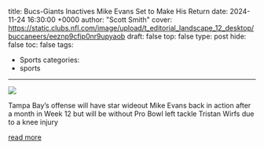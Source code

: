 title: Bucs-Giants Inactives Mike Evans Set to Make His Return
date: 2024-11-24 16:30:00 +0000
author: "Scott Smith"
cover: https://static.clubs.nfl.com/image/upload/t_editorial_landscape_12_desktop/buccaneers/eeznp9cfip0nr9upyaob
draft: false
top: false
type: post
hide: false
toc: false
tags:
  - Sports
categories:
  - sports
---

![](https://static.clubs.nfl.com/image/upload/t_editorial_landscape_12_desktop/buccaneers/eeznp9cfip0nr9upyaob)

Tampa Bay’s offense will have star wideout Mike Evans back in action after a month in Week 12 but will be without Pro Bowl left tackle Tristan Wirfs due to a knee injury

[read more](https://www.buccaneers.com/news/bucs-giants-inactives-mike-evans-set-make-return)
